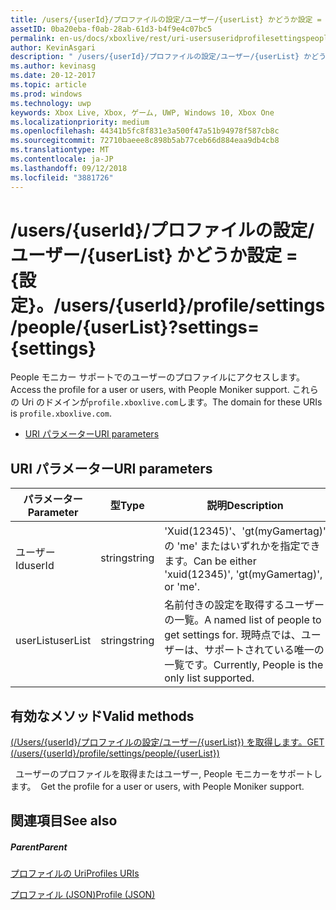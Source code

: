 ```yaml
---
title: /users/{userId}/プロファイルの設定/ユーザー/{userList} かどうか設定 = {設定}。
assetID: 0ba20eba-f0ab-28ab-61d3-b4f9e4c07bc5
permalink: en-us/docs/xboxlive/rest/uri-usersuseridprofilesettingspeopleuserlist.html
author: KevinAsgari
description: " /users/{userId}/プロファイルの設定/ユーザー/{userList} かどうか設定 = {設定}。"
ms.author: kevinasg
ms.date: 20-12-2017
ms.topic: article
ms.prod: windows
ms.technology: uwp
keywords: Xbox Live, Xbox, ゲーム, UWP, Windows 10, Xbox One
ms.localizationpriority: medium
ms.openlocfilehash: 44341b5fc8f831e3a500f47a51b94978f587cb8c
ms.sourcegitcommit: 72710baeee8c898b5ab77ceb66d884eaa9db4cb8
ms.translationtype: MT
ms.contentlocale: ja-JP
ms.lasthandoff: 09/12/2018
ms.locfileid: "3881726"
---
```

# <a name="usersuseridprofilesettingspeopleuserlistsettingssettings"></a><span data-ttu-id="a8951-104">/users/{userId}/プロファイルの設定/ユーザー/{userList} かどうか設定 = {設定}。</span><span class="sxs-lookup"><span data-stu-id="a8951-104">/users/{userId}/profile/settings/people/{userList}?settings={settings}</span></span>
<span data-ttu-id="a8951-105">People モニカー サポートでのユーザーのプロファイルにアクセスします。</span><span class="sxs-lookup"><span data-stu-id="a8951-105">Access the profile for a user or users, with People Moniker support.</span></span> <span data-ttu-id="a8951-106">これらの Uri のドメインが`profile.xboxlive.com`します。</span><span class="sxs-lookup"><span data-stu-id="a8951-106">The domain for these URIs is `profile.xboxlive.com`.</span></span>
 
  * [<span data-ttu-id="a8951-107">URI パラメーター</span><span class="sxs-lookup"><span data-stu-id="a8951-107">URI parameters</span></span>](#ID4EV)
 
<a id="ID4EV"></a>

 
## <a name="uri-parameters"></a><span data-ttu-id="a8951-108">URI パラメーター</span><span class="sxs-lookup"><span data-stu-id="a8951-108">URI parameters</span></span>
 
| <span data-ttu-id="a8951-109">パラメーター</span><span class="sxs-lookup"><span data-stu-id="a8951-109">Parameter</span></span>| <span data-ttu-id="a8951-110">型</span><span class="sxs-lookup"><span data-stu-id="a8951-110">Type</span></span>| <span data-ttu-id="a8951-111">説明</span><span class="sxs-lookup"><span data-stu-id="a8951-111">Description</span></span>| 
| --- | --- | --- | 
| <span data-ttu-id="a8951-112">ユーザー Id</span><span class="sxs-lookup"><span data-stu-id="a8951-112">userId</span></span>| <span data-ttu-id="a8951-113">string</span><span class="sxs-lookup"><span data-stu-id="a8951-113">string</span></span>| <span data-ttu-id="a8951-114">'Xuid(12345)'、'gt(myGamertag)' の 'me' またはいずれかを指定できます。</span><span class="sxs-lookup"><span data-stu-id="a8951-114">Can be either 'xuid(12345)', 'gt(myGamertag)', or 'me'.</span></span>| 
| <span data-ttu-id="a8951-115">userList</span><span class="sxs-lookup"><span data-stu-id="a8951-115">userList</span></span>| <span data-ttu-id="a8951-116">string</span><span class="sxs-lookup"><span data-stu-id="a8951-116">string</span></span>| <span data-ttu-id="a8951-117">名前付きの設定を取得するユーザーの一覧。</span><span class="sxs-lookup"><span data-stu-id="a8951-117">A named list of people to get settings for.</span></span> <span data-ttu-id="a8951-118">現時点では、ユーザーは、サポートされている唯一の一覧です。</span><span class="sxs-lookup"><span data-stu-id="a8951-118">Currently, People is the only list supported.</span></span>| 
  
<a id="ID4E1B"></a>

 
## <a name="valid-methods"></a><span data-ttu-id="a8951-119">有効なメソッド</span><span class="sxs-lookup"><span data-stu-id="a8951-119">Valid methods</span></span>

[<span data-ttu-id="a8951-120">(/Users/{userId}/プロファイルの設定/ユーザー/{userList}) を取得します。</span><span class="sxs-lookup"><span data-stu-id="a8951-120">GET (/users/{userId}/profile/settings/people/{userList})</span></span>](uri-usersuseridprofilesettingspeopleuserlistget.md)

<span data-ttu-id="a8951-121">&nbsp;&nbsp;ユーザーのプロファイルを取得またはユーザー, People モニカーをサポートします。</span><span class="sxs-lookup"><span data-stu-id="a8951-121">&nbsp;&nbsp;Get the profile for a user or users, with People Moniker support.</span></span>
 
<a id="ID4EEC"></a>

 
## <a name="see-also"></a><span data-ttu-id="a8951-122">関連項目</span><span class="sxs-lookup"><span data-stu-id="a8951-122">See also</span></span>
 
<a id="ID4EGC"></a>

 
##### <a name="parent"></a><span data-ttu-id="a8951-123">Parent</span><span class="sxs-lookup"><span data-stu-id="a8951-123">Parent</span></span> 

[<span data-ttu-id="a8951-124">プロファイルの Uri</span><span class="sxs-lookup"><span data-stu-id="a8951-124">Profiles URIs</span></span>](atoc-reference-profiles.md)

 [<span data-ttu-id="a8951-125">プロファイル (JSON)</span><span class="sxs-lookup"><span data-stu-id="a8951-125">Profile (JSON)</span></span>](../../json/json-profile.md)

   